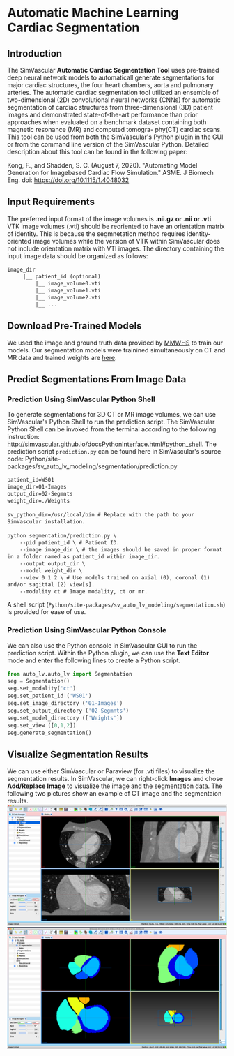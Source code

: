 # Automatic Machine Learning Cardiac Segmentation

## Introduction 

The SimVascular **Automatic Cardiac Segmentation Tool** uses pre-trained deep neural network models to automaticall generate segmentations for major cardiac structures, the four heart chambers, aorta and pulmonary arteries. The automatic cardiac segmentation tool utilized an ensemble of two-dimensional (2D) convolutional neural networks (CNNs) for automatic segmentation of cardiac structures from three-dimensional (3D) patient images and demonstrated state-of-the-art performance than prior approaches when evaluated on a benchmark dataset containing both magnetic resonance (MR) and computed tomogra- phy(CT) cardiac scans. This tool can be used from both the SimVascular's Python plugin in the GUI or from the command line version of the SimVascular Python. Detailed description about this tool can be found in the following paper:

Kong, F., and Shadden, S. C. (August 7, 2020). "Automating Model Generation for Imagebased Cardiac Flow Simulation." ASME. J Biomech Eng. doi: https://doi.org/10.1115/1.4048032

## Input Requirements
The preferred input format of the image volumes is **.nii.gz or .nii or .vti**. VTK image volumes (.vti) should be reoriented to have an orientation matrix of identity. This is because the segmnetation method requires identity-oriented image volumes while the version of VTK within SimVascular does not include orientation matrix with VTI images.
The directory containing the input image data should be organized as follows:

```
image_dir
     |__ patient_id (optional)
         |__ image_volume0.vti
         |__ image_volume1.vti
         |__ image_volume2.vti
         |__ ...
```
## Download  Pre-Trained Models
We used the image and ground truth data provided by [MMWHS](https://zmiclab.github.io/projects/mmwhs/) to train our models. 
Our segmentation models were trainined simultaneously on CT and MR data and trained weights are [here](https://drive.google.com/open?id=162Xr5OezSZL-0K3aoYO7WnHWuGTEXkkj). 

## Predict Segmentations From Image Data

### Prediction Using SimVascular Python Shell

To generate segmentations for 3D CT or MR image volumes, we can use SimVascular's Python Shell to run the prediction script. The SimVascular Python Shell can be invoked from the terminal according to the following instruction: http://simvascular.github.io/docsPythonInterface.html#python_shell. The prediction script `prediction.py` can be found here in SimVascular's source code: Python/site-packages/sv_auto_lv_modeling/segmentation/prediction.py

```
patient_id=WS01 
image_dir=01-Images
output_dir=02-Segmnts
weight_dir=./Weights 

sv_python_dir=/usr/local/bin # Replace with the path to your SimVascular installation.

python segmentation/prediction.py \
    --pid patient_id \ # Patient ID.
    --image image_dir \ # the images should be saved in proper format in a folder named as patient_id within image_dir. 
    --output output_dir \
    --model weight_dir \
    --view 0 1 2 \ # Use models trained on axial (0), coronal (1) and/or sagittal (2) view[s].
    --modality ct # Image modality, ct or mr.
```
A shell script (`Python/site-packages/sv_auto_lv_modeling/segmentation.sh`) is provided for ease of use. 

### Prediction Using SimVascular Python Console

We can also use the Python console in SimVascular GUI to run the prediction script. Within the Python plugin, we can use the **Text Editor** mode and enter the following lines to create a Python script. 

```Python
from auto_lv.auto_lv import Segmentation
seg = Segmentation()
seg.set_modality('ct')
seg.set_patient_id ('WS01')
seg.set_image_directory ('01-Images')
seg.set_output_directory ('02-Segmnts')
seg.set_model_directory (['Weights'])
seg.set_view ([0,1,2])
seg.generate_segmentation()
```

## Visualize Segmentation Results

We can use either SimVascular or Paraview (for .vti files) to visualize the segmentation results. In SimVascular, we can right-click **Images** and chose **Add/Replace Image** to visualize the image and the segmentation data. The following two pictures show an example of CT image and the segmentaion results. 
![images](imgs/images.png)
![segmentation](imgs/segmentation.png)
